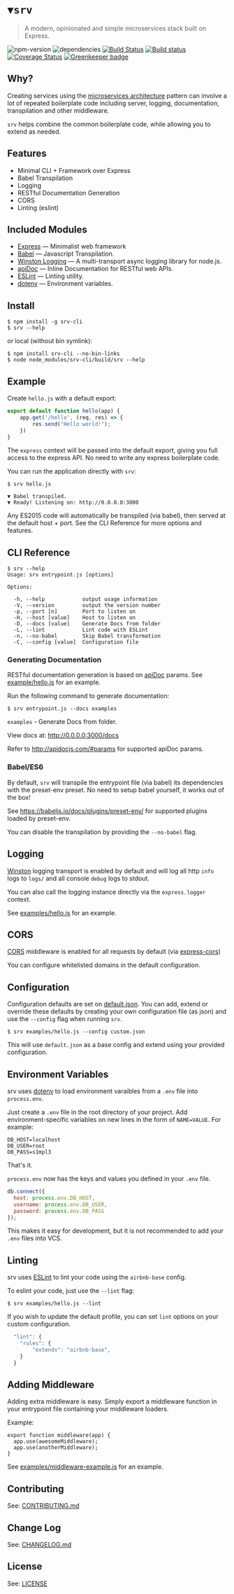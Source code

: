 # `▼srv`

> A modern, opinionated and simple microservices stack built on Express.

![npm-version](https://img.shields.io/npm/v/srv-cli.svg)
![dependencies](https://david-dm.org/alfg/srv.svg)
[![Build Status](https://travis-ci.org/alfg/srv.svg?branch=master)](https://travis-ci.org/alfg/srv)
[![Build status](https://ci.appveyor.com/api/projects/status/8t5sy362ymvi763j?svg=true)](https://ci.appveyor.com/project/alfg/srv)
[![Coverage Status](https://coveralls.io/repos/github/alfg/srv/badge.svg?branch=master)](https://coveralls.io/github/alfg/srv?branch=master)
[![Greenkeeper badge](https://badges.greenkeeper.io/alfg/srv.svg)](https://greenkeeper.io/)

## Why?
Creating services using the [microservices architecture](http://martinfowler.com/articles/microservices.html) pattern can involve a lot of repeated boilerplate code including server, logging, documentation, transpilation and other middleware.

`srv` helps combine the common boilerplate code, while allowing you to extend as needed.

## Features
* Minimal CLI + Framework over Express
* Babel Transpilation
* Logging
* RESTful Documentation Generation
* CORS
* Linting (eslint)

## Included Modules
* [Express](http://expressjs.com/) &mdash; Minimalist web framework
* [Babel](https://babeljs.io/) &mdash; Javascript Transpilation.
* [Winston Logging](https://github.com/winstonjs/winston) &mdash; A multi-transport async logging library for node.js.
* [apiDoc](http://apidocjs.com) &mdash; Inline Documentation for RESTful web APIs.
* [ESLint](http://eslint.org/) &mdash; Linting utility.
* [dotenv](https://github.com/motdotla/dotenv) &mdash; Environment variables.

## Install
```
$ npm install -g srv-cli
$ srv --help
```

or local (without bin symlink):
```
$ npm install srv-cli --no-bin-links
$ node node_modules/srv-cli/build/srv --help
```

## Example
Create `hello.js` with a default export:
```javascript
export default function hello(app) {
    app.get('/hello', (req, res) => {
        res.send("Hello world!");
    })
}
```
The `express` context will be passed into the default export, giving you full access to the express API. No need to write any express boilerplate code.

You can run the application directly with `srv`:
```
$ srv hello.js

▼ Babel transpiled.
▼ Ready! Listening on: http://0.0.0.0:3000
```

Any ES2015 code will automatically be transpiled (via babel), then served at the default host + port. See the CLI Reference for more options and features.

## CLI Reference
```
$ srv --help
Usage: srv entrypoint.js [options]

Options:

  -h, --help            output usage information
  -V, --version         output the version number
  -p, --port [n]        Port to listen on
  -H, --host [value]    Host to listen on
  -D, --docs [value]    Generate Docs from folder
  -L, --lint            Lint code with ESLint
  -n, --no-babel        Skip Babel transformation
  -C, --config [value]  Configuration file
```

### Generating Documentation
RESTful documentation generation is based on [apiDoc](http://apidocjs.com/) params. See [example/hello.js](examples/hello.js) for an example.

Run the following command to generate documentation:
```
$ srv entrypoint.js --docs examples
```

`examples` - Generate Docs from folder.

View docs at: http://0.0.0.0:3000/docs

Refer to http://apidocjs.com/#params for supported apiDoc params.


### Babel/ES6
By default, `srv` will transpile the entrypoint file (via babel) its dependencies with the preset-env preset. No need to setup babel yourself, it works out of the box!

See https://babeljs.io/docs/plugins/preset-env/ for supported plugins loaded by preset-env.

You can disable the transpilation by providing the `--no-babel` flag.


## Logging
[Winston](https://github.com/winstonjs/winston) logging transport is enabled by default and will log all http `info` logs to `logs/` and all console `debug` logs to stdout.

You can also call the logging instance directly via the `express.logger` context.

See [examples/hello.js](examples/hello.js) for an example.


## CORS
[CORS](http://enable-cors.org/) middleware is enabled for all requests by default (via [express-cors](https://github.com/expressjs/cors))

You can configure whitelisted domains in the default configuration.

## Configuration
Configuration defaults are set on [default.json](default.json). You can add, extend or override these defaults by creating your own configuration file (as json) and use the `--config` flag when running `srv`.

```
$ srv examples/hello.js --config custom.json
```

This will use `default.json` as a base config and extend using your provided configuration.

## Environment Variables
srv uses [dotenv](https://github.com/motdotla/dotenv) to load environment varaibles from a `.env` file into `process.env`.

Just create a `.env` file in the root directory of your project. Add environment-specific variables on new lines in the form of `NAME=VALUE`. For example:

```
DB_HOST=localhost
DB_USER=root
DB_PASS=s1mpl3
```

That's it.

`process.env` now has the keys and values you defined in your `.env` file.

```javascript
db.connect({
  host: process.env.DB_HOST,
  username: process.env.DB_USER,
  password: process.env.DB_PASS
});
```

This makes it easy for development, but it is not recommended to add your `.env` files into VCS.

## Linting
srv uses [ESLint](http://eslint.org) to lint your code using the `airbnb-base` config.

To eslint your code, just use the `--lint` flag:
```
$ srv examples/hello.js --lint
```

If you wish to update the default profile, you can set  `lint` options on your custom configuration.

```javascript
  "lint": {
    "rules": {
        "extends": "airbnb-base",
    }
  }
```

## Adding Middleware
Adding extra middleware is easy. Simply export a middleware function in your entrypoint file containing your middleware loaders.

Example:
```
export function middleware(app) {
  app.use(awesomeMiddleware);
  app.use(anotherMiddleware);
}
```

See [examples/middleware-example.js](examples/middleware-example.js) for an example.

## Contributing
See: [CONTRIBUTING.md](CONTRIBUTING.md)

## Change Log
See: [CHANGELOG.md](CHANGELOG.md)

## License
See: [LICENSE](LICENSE)
